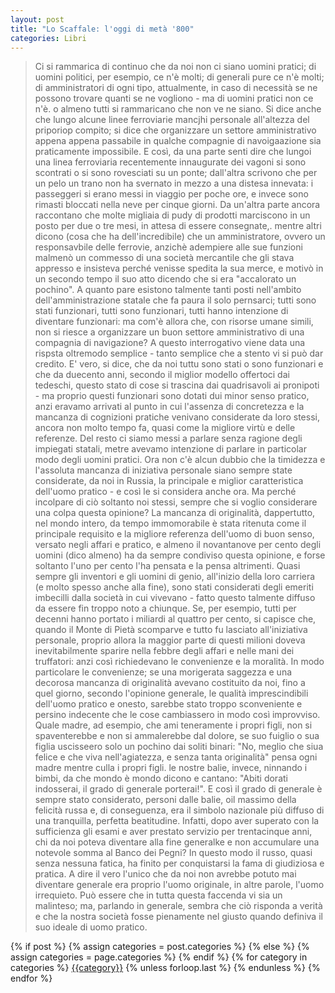 ```yaml
---
layout: post 
title: "Lo Scaffale: l'oggi di metà '800"
categories: Libri
--- 
```


> Ci si rammarica di continuo che da noi non ci siano uomini pratici; di uomini politici, per esempio, ce n'è molti; di generali pure ce n'è molti; di amministratori di ogni tipo, attualmente, in caso di necessità se ne possono trovare quanti se ne vogliono - ma di uomini pratici non ce n'è. o almeno tutti si rammaricano che non ve ne siano. Si dice anche che lungo alcune linee ferroviarie mancjhi personale all'altezza del priporiop compito; si dice che organizzare un settore amministrativo appena appena passabile in qualche compagnie di navoigaazione sia praticamente impossibile. E così, da una parte senti dire che lungoi una linea ferroviaria recentemente innaugurate dei vagoni si sono scontrati o si sono rovesciati su un ponte; dall'altra scrivono che per un pelo un trano non ha svernato in mezzo a una distesa innevata: i passeggeri si erano messi in viaggio per poche ore, e invece sono rimasti bloccati nella neve per cinque giorni. Da un'altra parte ancora raccontano che molte migliaia di pudy di prodotti marciscono in un posto per due o tre mesi, in attesa di essere consegnate,. mentre altri dicono (cosa che ha dell'incredibile) che un amministratore, ovvero un responsavbile delle ferrovie, anzichè adempiere alle sue funzioni malmenò un commesso di una società mercantile che gli stava appresso e insisteva perché venisse spedita la sua merce, e motivò in un secondo tempo il suo atto dicendo che si era "accalorato un pochino". A quanto pare esistono talmente tanti posti nell'ambito dell'amministrazione statale che fa paura il solo pernsarci; tutti sono stati funzionari, tutti sono funzionari, tutti hanno intenzione di diventare funzionari: ma com'è allora che, con risorse umane simili, non si riesce a organizzare un buon settore amministrativo di una compagnia di navigazione?
A questo interrogativo viene data una rispsta oltremodo semplice - tanto semplice che a stento vi si può dar credito. E' vero, si dice, che da noi tuttu sono stati o sono funzionari e che da duecento anni, secondo il miglior modello offertoci dai tedeschi, questo stato di cose si trascina dai quadrisavoli ai pronipoti - ma proprio questi funzionari sono dotati dui minor senso pratico, anzi eravamo arrivati al punto in cui l'assenza di concretezza e la mancanza di cognizioni pratiche venivano considerate da loro stessi, ancora non molto tempo fa, quasi come la migliore virtù e delle referenze. Del resto ci siamo messi a parlare senza ragione degli impiegati statali, metre avevamo intenzione di parlare in particolar modo degli uomini pratici. Ora non c'è alcun dubbio che la timidezza e l'assoluta mancanza di iniziativa personale siano sempre state considerate, da noi in Russia, la principale e miglior caratteristica dell'uomo pratico - e così le si considera anche ora. Ma perché incolpare di ciò soltanto noi stessi, sempre che si voglio considerare una colpa questa opinione? La mancanza di originalità, dappertutto, nel mondo intero, da tempo immomorabile è stata ritenuta come il principale requisito e la migliore referenza dell'uomo di buon senso, versato negli affari e pratico, e almeno il novantanove per cento degli uomini (dico almeno) ha da sempre condiviso questa opinione, e forse soltanto l'uno per cento l'ha pensata e la pensa altrimenti.
Quasi sempre gli inventori e gli uomini di genio, all'inizio della loro carriera (e molto spesso anche alla fine), sono stati considerati degli emeriti imbecilli dalla società in cui vivevano - fatto questo talmente diffuso da essere fin troppo noto a chiunque. Se, per esempio, tutti per decenni hanno portato i miliardi al quattro per cento, si capisce che, quando il Monte di Pietà scomparve e tutto fu lasciato all'iniziativa personale, proprio allora la maggior parte di questi milioni doveva inevitabilmente sparire nella febbre degli affari e nelle mani dei truffatori: anzi così richiedevano le convenienze e la moralità. In modo particolare le convenienze; se una morigerata saggezza e una decorosa mancanza di originalità avevano costituito da noi, fino a quel giorno, secondo l'opinione generale, le qualità imprescindibili dell'uomo pratico e onesto, sarebbe stato troppo sconveniente e persino indecente che le cose cambiassero in modo così improvviso. Quale madre, ad esempio, che ami teneramente i propri figli, non si spaventerebbe e non si ammalerebbe dal dolore, se suo fuiglio o sua figlia uscisseero solo un pochino dai soliti binari: "No, meglio che siua felice e che viva nell'agiatezza, e senza tanta originalità" pensa ogni madre mentre culla i propri figli. le nostre balie, invece, ninnando i bimbi, da che mondo è mondo dicono e cantano: "Abiti dorati indosserai, il grado di generale porterai!". E così il grado di generale è sempre stato considerato, personi dalle balie, oil massimo della felicità russa e, di conseguenza, era il simbolo nazionale più diffuso di una tranquilla, perfetta beatitudine. Infatti, dopo aver superato con la sufficienza gli esami e aver prestato servizio per trentacinque anni, chi da noi poteva diventare alla fine generalke e non accumulare una notevole somma al Banco dei Pegni? In questo modo il russo, quasi senza nessuna fatica, ha finito per conquistarsi la fama di giudiziosa e pratica. A dire il vero l'unico che da noi non avrebbe potuto mai diventare generale era proprio l'uomo originale, in altre parole, l'uomo irrequieto. Può essere che in tutta questa faccenda vi sia un malinteso; ma, parlando in generale, sembra che ciò risponda a verità e che la nostra società fosse pienamente nel giusto quando definiva il suo ideale di uomo pratico.






<div class="post-categories">
  {% if post %}
    {% assign categories = post.categories %}
  {% else %}
    {% assign categories = page.categories %}
  {% endif %}
  {% for category in categories %}
  <a href="{{site.baseurl}}/categories/#{{category|slugize}}">{{category}}</a>
  {% unless forloop.last %}&nbsp;{% endunless %}
  {% endfor %}
</div>

